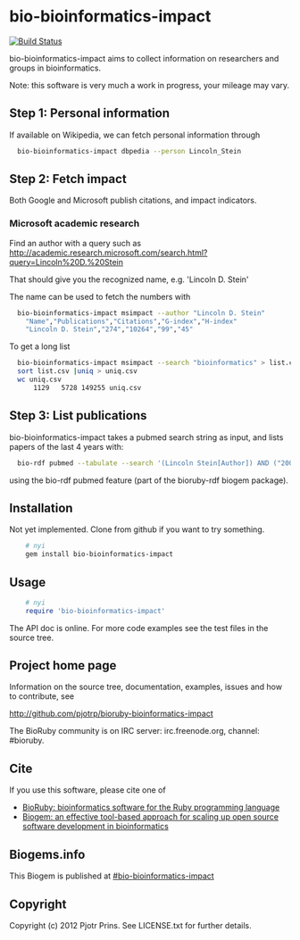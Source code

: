 # bio-bioinformatics-impact

[![Build Status](https://secure.travis-ci.org/pjotrp/bioruby-bioinformatics-impact.png)](http://travis-ci.org/pjotrp/bioruby-bioinformatics-impact)

bio-bioinformatics-impact aims to collect information on researchers
and groups in bioinformatics.

Note: this software is very much a work in progress, your mileage may
vary.

## Step 1: Personal information

If available on Wikipedia, we can fetch personal information through

```bash
  bio-bioinformatics-impact dbpedia --person Lincoln_Stein
```

## Step 2: Fetch impact

Both Google and Microsoft publish citations, and impact indicators.

### Microsoft academic research

Find an author with a query such as
http://academic.research.microsoft.com/search.html?query=Lincoln%20D.%20Stein 

That should give you the recognized name, e.g. 'Lincoln D. Stein'

The name can be used to fetch the numbers with

```bash
  bio-bioinformatics-impact msimpact --author "Lincoln D. Stein"
    "Name","Publications","Citations","G-index","H-index"
    "Lincoln D. Stein","274","10264","99","45"
```

To get a long list 

```bash
  bio-bioinformatics-impact msimpact --search "bioinformatics" > list.csv
  sort list.csv |uniq > uniq.csv
  wc uniq.csv
      1129   5728 149255 uniq.csv
```

## Step 3: List publications

bio-bioinformatics-impact takes a pubmed search string as input,
and lists papers of the last 4 years with:

```bash
  bio-rdf pubmed --tabulate --search '(Lincoln Stein[Author]) AND ("2008/01/01"[Date - Publication] : "3000"[Date - Publication])' --pubmed-citations --scholar-citations > Lincoln_Stein.csv
```

using the bio-rdf pubmed feature (part of the bioruby-rdf biogem
package).

## Installation

Not yet implemented. Clone from github if you want to try something.

```sh
    # nyi
    gem install bio-bioinformatics-impact
```

## Usage

```ruby
    # nyi
    require 'bio-bioinformatics-impact'
```

The API doc is online. For more code examples see the test files in
the source tree.
        
## Project home page

Information on the source tree, documentation, examples, issues and
how to contribute, see

  http://github.com/pjotrp/bioruby-bioinformatics-impact

The BioRuby community is on IRC server: irc.freenode.org, channel: #bioruby.

## Cite

If you use this software, please cite one of
  
* [BioRuby: bioinformatics software for the Ruby programming language](http://dx.doi.org/10.1093/bioinformatics/btq475)
* [Biogem: an effective tool-based approach for scaling up open source software development in bioinformatics](http://dx.doi.org/10.1093/bioinformatics/bts080)

## Biogems.info

This Biogem is published at [#bio-bioinformatics-impact](http://biogems.info/index.html)

## Copyright

Copyright (c) 2012 Pjotr Prins. See LICENSE.txt for further details.

